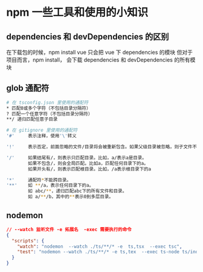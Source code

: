 # npm 一些工具和使用的小知识

## dependencies 和 devDependencies 的区别

在下载包的时候，npm install vue 只会把 vue 下 dependencies 的模块
但对于项目而言，npm install， 会下载 dependencies 和 devDependencies 的所有模块

## glob 通配符

```bash
# 在 tsconfig.json 里使用的通配符
* 匹配0或多个字符（不包括目录分隔符）
? 匹配一个任意字符（不包括目录分隔符）
**/ 递归匹配任意子目录
```

```bash
# 在 gitignore 里使用的通配符
'#'     表示注释，使用'\'转义

'!'     表示否定，前面忽略的文件/目录将会被重新包含。如果父级目录被忽略，则子文件不能被再次包含。

'/'     如果结尾有/，则表示只匹配目录。比如，a/表示a是目录。
        如果不包含/，则会全局匹配。比如a，匹配任何目录下的a。
        如果开头有/，则表示匹配根目录。比如，/a表示根目录下的a

'*'     通配符*不能跨目录。
'**'    如 **/a，表示任何目录下的a。
        如 abc/**，递归匹配abc下的所有文件和目录。
        如 a/**/b，其中的**表示0到多层目录。
```

## nodemon

```json
// --watch 监听文件 -e 拓展名  -exec 需要执行的命令
{
  "scripts": {
    "watch": "nodemon  --watch ./ts/**/* -e  ts,tsx  --exec tsc",
    "test": "nodemon --watch ./ts/**/* -e ts,tex  --exec ts-node ts/index.ts"
  }
}
```
